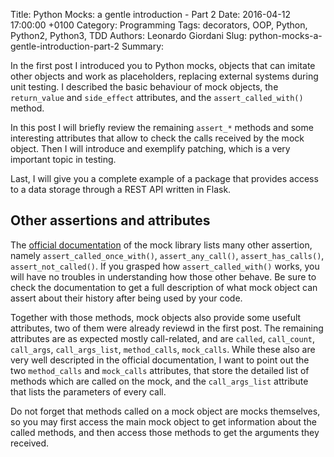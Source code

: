 Title: Python Mocks: a gentle introduction - Part 2
Date: 2016-04-12 17:00:00 +0100
Category: Programming
Tags: decorators, OOP, Python, Python2, Python3, TDD
Authors: Leonardo Giordani
Slug: python-mocks-a-gentle-introduction-part-2
Summary: 

In the first post I introduced you to Python mocks, objects that can imitate other objects and work as placeholders, replacing external systems during unit testing. I described the basic behaviour of mock objects, the `return_value` and `side_effect` attributes, and the `assert_called_with()` method.

In this post I will briefly review the remaining `assert_*` methods and some interesting attributes that allow to check the calls received by the mock object. Then I will introduce and exemplify patching, which is a very important topic in testing.

Last, I will give you a complete example of a package that provides access to a data storage through a REST API written in Flask.


## Other assertions and attributes

The [official documentation](https://docs.python.org/dev/library/unittest.mock.html) of the mock library lists many other assertion, namely `assert_called_once_with()`, `assert_any_call()`, `assert_has_calls()`, `assert_not_called()`. If you grasped how `assert_called_with()` works, you will have no troubles in understanding how those other behave. Be sure to check the documentation to get a full description of what mock object can assert about their history after being used by your code.

Together with those methods, mock objects also provide some usefult attributes, two of them were already reviewd in the first post. The remaining attributes are as expected mostly call-related, and are `called`, `call_count`, `call_args`, `call_args_list`, `method_calls`, `mock_calls`. While these also are very well descripted in the official documentation, I want to point out the two `method_calls` and `mock_calls` attributes, that store the detailed list of methods which are called on the mock, and the `call_args_list` attribute that lists the parameters of every call.

Do not forget that methods called on a mock object are mocks themselves, so you may first access the main mock object to get information about the called methods, and then access those methods to get the arguments they received.